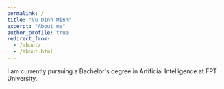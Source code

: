 ```yaml
---
permalink: /
title: "Vu Dinh Minh"
excerpt: "About me"
author_profile: true
redirect_from: 
  - /about/
  - /about.html
---
```


I am currently pursuing a Bachelor's degree in Artificial Intelligence at FPT University.
